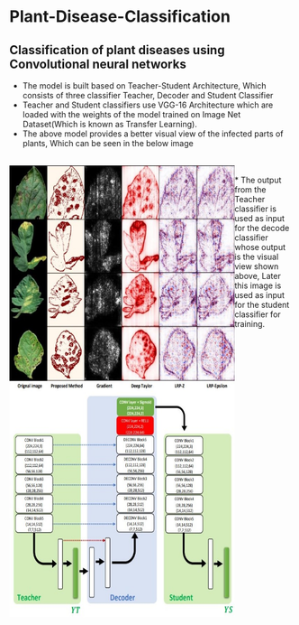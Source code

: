 # Plant-Disease-Classification
## Classification of plant diseases using Convolutional neural networks

* The model is built based on Teacher-Student Architecture, Which consists of three classifier Teacher, Decoder and Student Classifier
* Teacher and Student classifiers use VGG-16 Architecture which are loaded with the weights of the model trained on Image Net Dataset(Which is known as Transfer Learning).
* The above model provides a better visual view of the infected parts of plants, Which can be seen in the below image
<br />
<img align="left" alt="Terminal" width="400px" height = "400px" src="./img/Visual view.jpg" />
<br />
* The output from the Teacher classifier is used as input for the decode classifier whose output is the visual view shown above, Later this image is used as input for the student classifier for training.
<br />
<img align="left" alt="Terminal" width="400px" height = "400px" src="./img/Teacher Student Model.jpg" />
<br />

